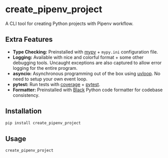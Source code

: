 # create_pipenv_project
A CLI tool for creating Python projects with Pipenv workflow.

## Extra Features
- **Type Checking:**
Preinstalled with [mypy](https://mypy-lang.org/) + `mypy.ini` configuration file.
- **Logging:**
Available with nice and colorful format + some other debugging tools.
Uncaught exceptions are also captured to allow error logging for the entire program.
- **asyncio:**
Asynchronous programming out of the box using [uvloop](https://github.com/MagicStack/uvloop).
No need to setup your own event loop.
- **pytest:**
Run tests with [coverage](https://coverage.readthedocs.io/) + [pytest](https://pytest.org/).
- **Formatter:**
Preinstalled with [Black](https://pypi.org/project/black/)
Python code formatter for codebase consistency.

## Installation
```bash
pip install create_pipenv_project
```

## Usage
```bash
create_pipenv_project
```
